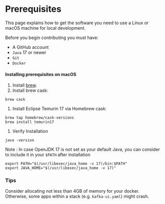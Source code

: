 # Prerequisites

This page explains how to get the software you need to use a Linux or macOS machine for local development.

Before you begin contributing you must have:

* A GitHub account
* `Java` 17 or newer
* `Git`
* `Docker`

#### Installing prerequisites on macOS

1. Install [brew](https://brew.sh/).
2. Install brew cask:

```
brew cask
```

1. Install Eclipse Temurin 17 via Homebrew cask:

```
brew tap homebrew/cask-versions
brew install temurin17
```

1. Verify Installation

```
java -version
```

Note : In case OpenJDK 17 is not set as your default Java, you can consider to include it in your `$PATH` after installation

```
export PATH="$(/usr/libexec/java_home -v 17)/bin:$PATH"
export JAVA_HOME="$(/usr/libexec/java_home -v 17)"
```

### Tips

Consider allocating not less than 4GB of memory for your docker. Otherwise, some apps within a stack (e.g. `kafka-ui.yaml`) might crash.
